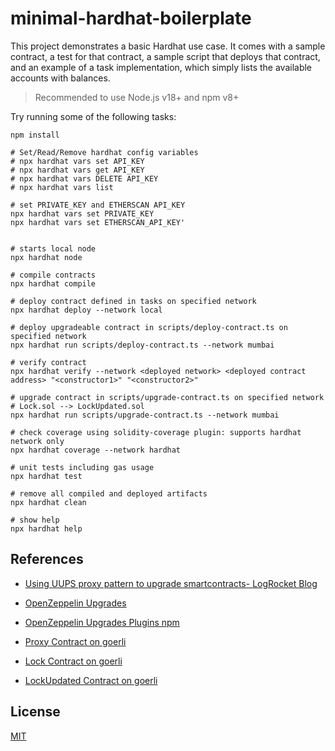# minimal-hardhat-boilerplate

This project demonstrates a basic Hardhat use case. It comes with a sample contract, a test for that contract, a sample script that deploys that contract, and an example of a task implementation, which simply lists the available accounts with balances.

> Recommended to use Node.js v18+ and npm v8+

Try running some of the following tasks:

```shell
npm install

# Set/Read/Remove hardhat config variables
# npx hardhat vars set API_KEY
# npx hardhat vars get API_KEY
# npx hardhat vars DELETE API_KEY
# npx hardhat vars list

# set PRIVATE_KEY and ETHERSCAN API_KEY
npx hardhat vars set PRIVATE_KEY
npx hardhat vars set ETHERSCAN_API_KEY'


# starts local node
npx hardhat node

# compile contracts
npx hardhat compile

# deploy contract defined in tasks on specified network
npx hardhat deploy --network local

# deploy upgradeable contract in scripts/deploy-contract.ts on specified network
npx hardhat run scripts/deploy-contract.ts --network mumbai

# verify contract
npx hardhat verify --network <deployed network> <deployed contract address> "<constructor1>" "<constructor2>"

# upgrade contract in scripts/upgrade-contract.ts on specified network
# Lock.sol --> LockUpdated.sol
npx hardhat run scripts/upgrade-contract.ts --network mumbai

# check coverage using solidity-coverage plugin: supports hardhat network only
npx hardhat coverage --network hardhat

# unit tests including gas usage
npx hardhat test

# remove all compiled and deployed artifacts
npx hardhat clean

# show help
npx hardhat help
```

## References

- [Using UUPS proxy pattern to upgrade smartcontracts- LogRocket Blog](https://blog.logrocket.com/using-uups-proxy-pattern-upgrade-smart-contracts/)

- [OpenZeppelin Upgrades](https://docs.openzeppelin.com/upgrades-plugins/1.x/)

- [OpenZeppelin Upgrades Plugins npm](https://www.npmjs.com/package/@openzeppelin/hardhat-upgrades)

- [Proxy Contract on goerli](https://goerli.etherscan.io/address/0xfE4F7439B896987F7FFAF752367074D8aAf03fEE)

- [Lock Contract on goerli](https://goerli.etherscan.io/address/0x3CFA52DbFE840f569b4Eb6145e81CBB59Ad7f9e6)

- [LockUpdated Contract on goerli](https://goerli.etherscan.io/address/0x241c8e051d795793a66AD844EA3a0D29De57Ef89)

## License

[MIT](LICENSE)
